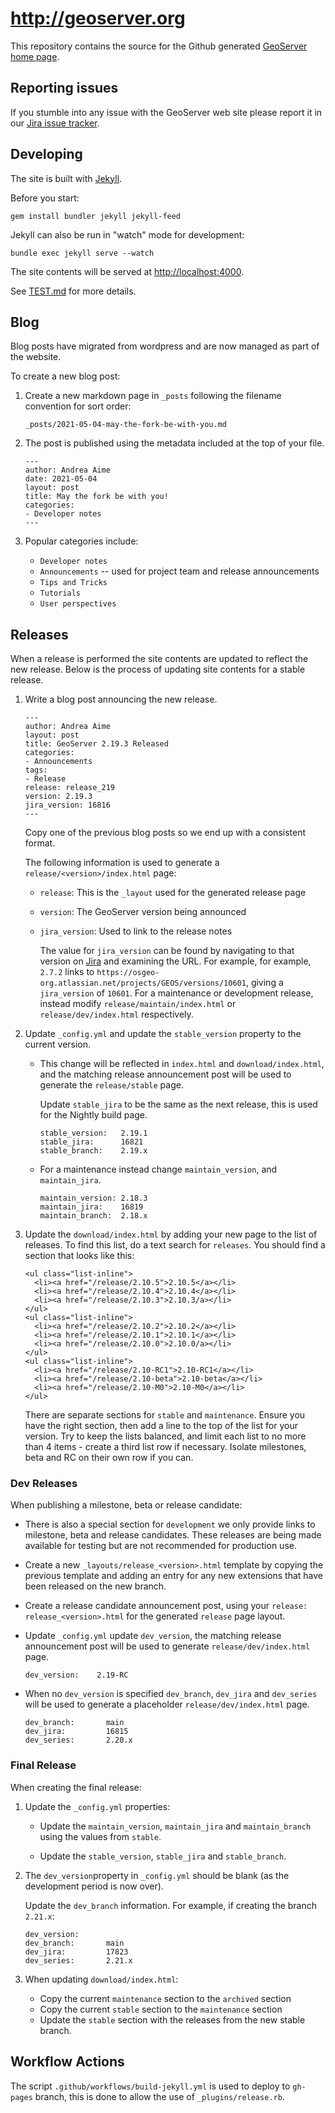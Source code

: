 # http://geoserver.org

This repository contains the source for the Github generated [GeoServer home page](http://geoserver.org/). 

## Reporting issues

If you stumble into any issue with the GeoServer web site please report it in our [Jira issue tracker](https://osgeo-org.atlassian.net/projects/GEOS/summary).

## Developing 

The site is built with [Jekyll](https://github.com/jekyll/jekyll).

Before you start:
    
    gem install bundler jekyll jekyll-feed

Jekyll can also be run in "watch" mode for development:

    bundle exec jekyll serve --watch

The site contents will be served at [http://localhost:4000](http://localhost:4000). 

See [TEST.md](TEST.md) for more details.

## Blog

Blog posts have migrated from wordpress and are now managed as part of the website.

To create a new blog post:

1. Create a new markdown page in ``_posts`` following the filename convention for sort order:

   ``_posts/2021-05-04-may-the-fork-be-with-you.md``
   
2. The post is published using the metadata included at the top of your file.
   
   ```
   ---
   author: Andrea Aime
   date: 2021-05-04
   layout: post
   title: May the fork be with you!
   categories:
   - Developer notes
   ---
   ```
   
3. Popular categories include:
   
   * ``Developer notes``
   * ``Announcements`` -- used for project team and release announcements
   * ``Tips and Tricks``
   * ``Tutorials``
   * ``User perspectives`` 

## Releases

When a release is performed the site contents are updated to reflect the new release. Below is the 
process of updating site contents for a stable release.

1. Write a blog post announcing the new release.
   
   ```
   ---
   author: Andrea Aime
   layout: post
   title: GeoServer 2.19.3 Released
   categories:
   - Announcements
   tags:
   - Release
   release: release_219
   version: 2.19.3
   jira_version: 16816
   ---
   ```
   
   Copy one of the previous blog posts so we end up with a consistent format.
   
   The following information is used to generate a ``release/<version>/index.html`` page:
   
   * ``release``: This is the `_layout` used for the generated release page
   
   * ``version``: The GeoServer version being announced
   
   * ``jira_version``: Used to link to the release notes
     
     The value for ``jira_version`` can be found by navigating to that version on [Jira](https://osgeo-org.atlassian.net/projects/GEOS?selectedItem=com.atlassian.jira.jira-projects-plugin:release-page) and examining the URL. For example, for example, ``2.7.2`` links to ``https://osgeo-org.atlassian.net/projects/GEOS/versions/10601``, giving a ``jira_version`` of ``10601``. For a maintenance or development release, instead modify ``release/maintain/index.html`` or ``release/dev/index.html`` respectively.

4. Update ``_config.yml`` and update the ``stable_version`` property to the current version.
   
   * This change will be reflected in ``index.html`` and ``download/index.html``, and the matching release announcement post will be used to generate the ``release/stable`` page.
     
     Update ``stable_jira`` to be the same as the next release, this is used for the Nightly build page.
     
     ```
     stable_version:   2.19.1
     stable_jira:      16821
     stable_branch:    2.19.x
     ```
   
   * For a maintenance instead change ``maintain_version``, and ``maintain_jira``.
   
     ```
     maintain_version: 2.18.3
     maintain_jira:    16819
     maintain_branch:  2.18.x
     ```

5. Update the ``download/index.html`` by adding your new page to the list of releases. To find this list, do a text search for ``releases``. You should find a section that looks like this:
   
   ```
   <ul class="list-inline">
     <li><a href="/release/2.10.5">2.10.5</a></li>
     <li><a href="/release/2.10.4">2.10.4</a></li>
     <li><a href="/release/2.10.3">2.10.3/a></li>
   </ul>
   <ul class="list-inline">
     <li><a href="/release/2.10.2">2.10.2</a></li>
     <li><a href="/release/2.10.1">2.10.1</a></li>
     <li><a href="/release/2.10.0">2.10.0/a></li>
   </ul>
   <ul class="list-inline">
     <li><a href="/release/2.10-RC1">2.10-RC1</a></li>
     <li><a href="/release/2.10-beta">2.10-beta</a></li>
     <li><a href="/release/2.10-M0">2.10-M0</a></li>
   </ul>
   ```
   
   There are separate sections for `stable` and `maintenance`. Ensure you have the right section, then add a line to the top of the list for your version. Try to keep the lists balanced, and limit each list to no more than 4 items - create a third list row if necessary. Isolate milestones, beta and RC on their own row if you can.

### Dev Releases

When publishing a milestone, beta or release candidate:

* There is also a special section for `development` we only provide links to milestone, beta and release candidates. These releases are being made available for testing but are not recommended for production use.

* Create a new `_layouts/release_<version>.html` template by copying the previous template and adding an entry for any new extensions that have been released on the new branch.

* Create a release candidate announcement post, using your ``release: release_<version>.html`` for the generated `release` page layout.

* Update `_config.yml` update ``dev_version``, the matching release announcement post will be used to generate `release/dev/index.html` page.

  ```
  dev_version:    2.19-RC
  ```

* When no ``dev_version`` is specified `dev_branch`, `dev_jira` and `dev_series` will be used to generate a placeholder `release/dev/index.html` page.
  
  ```
  dev_branch:       main
  dev_jira:         16815
  dev_series:       2.20.x
  ```

### Final Release

When creating the final release:

1. Update the ``_config.yml`` properties:

   * Update the `maintain_version`, `maintain_jira` and `maintain_branch` using the values from `stable`.
   
   * Update the `stable_version`, `stable_jira` and `stable_branch`.
   
2. The ``dev_version``property in ``_config.yml`` should be blank (as the development period is now over).
   
   Update the `dev_branch` information. For example, if creating the branch `2.21.x`:
   
   ```
   dev_version:
   dev_branch:       main
   dev_jira:         17823
   dev_series:       2.21.x
   ```

2. When updating ``download/index.html``:
   
   * Copy the current ``maintenance`` section to the ``archived`` section
   * Copy the current ``stable`` section to the ``maintenance`` section
   * Update the ``stable`` section with the releases from the new stable branch.

## Workflow Actions

The script `.github/workflows/build-jekyll.yml` is used to deploy to `gh-pages` branch, this is done to allow the use of `_plugins/release.rb`.
